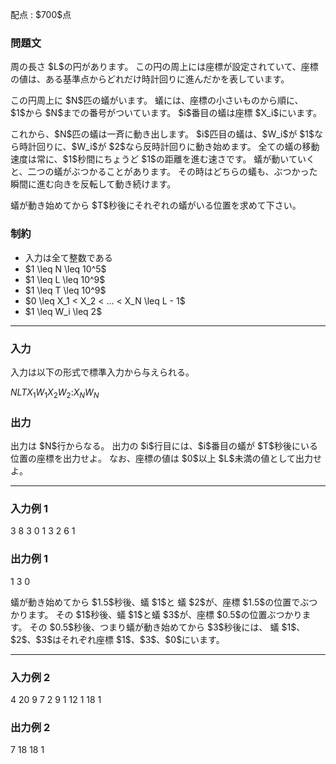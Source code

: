
<div>

<span>

<span>

<p>
配点 : $700$点
</p>

<div>

<section>

### **問題文**

<p>
周の長さ $L$の円があります。
この円の周上には座標が設定されていて、座標の値は、ある基準点からどれだけ時計回りに進んだかを表しています。
</p>

<p>
この円周上に $N$匹の蟻がいます。
蟻には、座標の小さいものから順に、$1$から $N$までの番号がついています。
$i$番目の蟻は座標 $X_i$にいます。
</p>

<p>
これから、$N$匹の蟻は一斉に動き出します。
$i$匹目の蟻は、$W_i$が $1$なら時計回りに、$W_i$が $2$なら反時計回りに動き始めます。
全ての蟻の移動速度は常に、$1$秒間にちょうど $1$の距離を進む速さです。
蟻が動いていくと、二つの蟻がぶつかることがあります。
その時はどちらの蟻も、ぶつかった瞬間に進む向きを反転して動き続けます。
</p>

<p>
蟻が動き始めてから $T$秒後にそれぞれの蟻がいる位置を求めて下さい。 
</p>

</section>

</div>

<div>

<section>

### **制約**

<ul>

<li>
入力は全て整数である
</li>

<li>
$1 \leq N \leq 10^5$
</li>

<li>
$1 \leq L \leq 10^9$
</li>

<li>
$1 \leq T \leq 10^9$
</li>

<li>
$0 \leq X_1 < X_2 < ... < X_N \leq L - 1$
</li>

<li>
$1 \leq W_i \leq 2$
</li>

</ul>

</section>

</div>

---

<div>

<div>

<section>

### **入力**

<p>
入力は以下の形式で標準入力から与えられる。
</p>

<div>

$N$$L$$T$$X_1$$W_1$$X_2$$W_2$$:$$X_N$$W_N$
</div>

</section>

</div>

<div>

<section>

### **出力**

<p>
出力は $N$行からなる。
出力の $i$行目には、$i$番目の蟻が $T$秒後にいる位置の座標を出力せよ。
なお、座標の値は $0$以上 $L$未満の値として出力せよ。
</p>

</section>

</div>

</div>

---

<div>

<section>

### **入力例 1**

<div>

3 8 3
0 1
3 2
6 1

</div>

</section>

</div>

<div>

<section>

### **出力例 1**

<div>

1
3
0

</div>

<p>
蟻が動き始めてから $1.5$秒後、蟻 $1$と 蟻 $2$が、座標 $1.5$の位置でぶつかります。
その $1$秒後、蟻 $1$と蟻 $3$が、座標 $0.5$の位置ぶつかります。
その $0.5$秒後、つまり蟻が動き始めてから $3$秒後には、
蟻 $1$、$2$、$3$はそれぞれ座標 $1$、$3$、$0$にいます。
</p>

</section>

</div>

---

<div>

<section>

### **入力例 2**

<div>

4 20 9
7 2
9 1
12 1
18 1

</div>

</section>

</div>

<div>

<section>

### **出力例 2**

<div>

7
18
18
1

</div>

</section>

</div>

</span>

</span>

</div>
